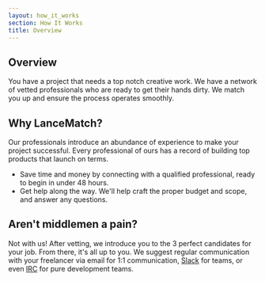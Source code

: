 ```yaml
---
layout: how_it_works
section: How It Works
title: Overview
---
```

## Overview

You have a project that needs a top notch creative work. We have a network of vetted professionals who are ready to get their hands dirty. We match you up and ensure the process operates smoothly.

## Why LanceMatch?

Our professionals introduce an abundance of experience to make your project successful. Every professional of ours has a record of building top products that launch on terms.

 * Save time and money by connecting with a qualified professional, ready to begin in under 48 hours.
 * Get help along the way. We'll help craft the proper budget and scope, and answer any questions.

## Aren't middlemen a pain?

Not with us! After vetting, we introduce you to the 3 perfect candidates for your job. From there, it's all up to you. We suggest regular communication with your freelancer via email for 1:1 communication, [Slack](https://slack.com) for teams, or even [IRC](http://en.wikipedia.org/wiki/Internet_Relay_Chat) for pure development teams.
